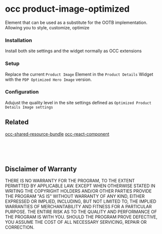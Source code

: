 # occ product-image-optimized
Element that can be used as a substitute for the OOTB implementation.  Allowing you to style, customize, optimize

### Installation   
Install both site settings and the widget normally as OCC extensions

### Setup
Replace the current `Product Image` Element in the `Product Details` Widget with the `PDP Optimized Hero Image` version.

### Configuration
Adujust the quality level in the site settings defined as `Optimized Product Details Image settings`


## Related
 [occ-shared-resource-bundle](https://github.com/leedium/occ-shared-resource-bundle "occ-shared-resource-bundle")
 [occ-react-component](https://github.com/leedium/occ-react-component "OCC React Component")



<br/><br/><br/>
## Disclaimer of Warranty

  THERE IS NO WARRANTY FOR THE PROGRAM, TO THE EXTENT PERMITTED BY
APPLICABLE LAW.  EXCEPT WHEN OTHERWISE STATED IN WRITING THE COPYRIGHT
HOLDERS AND/OR OTHER PARTIES PROVIDE THE PROGRAM "AS IS" WITHOUT WARRANTY
OF ANY KIND, EITHER EXPRESSED OR IMPLIED, INCLUDING, BUT NOT LIMITED TO,
THE IMPLIED WARRANTIES OF MERCHANTABILITY AND FITNESS FOR A PARTICULAR
PURPOSE.  THE ENTIRE RISK AS TO THE QUALITY AND PERFORMANCE OF THE PROGRAM
IS WITH YOU.  SHOULD THE PROGRAM PROVE DEFECTIVE, YOU ASSUME THE COST OF
ALL NECESSARY SERVICING, REPAIR OR CORRECTION.



